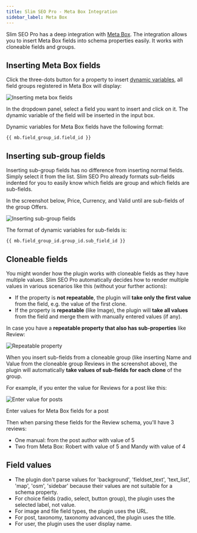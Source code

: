 ```yaml
---
title: Slim SEO Pro - Meta Box Integration
sidebar_label: Meta Box
---
```


Slim SEO Pro has a deep integration with [Meta Box](https://metabox.io). The integration allows you to insert Meta Box fields into schema properties easily. It works with cloneable fields and groups.

## Inserting Meta Box fields

Click the three-dots button for a property to insert [dynamic variables](/slim-seo-pro/schema/dynamic-variables/), all field groups registered in Meta Box will display:

![Inserting meta box fields](https://i.imgur.com/i6NepXU.png)

In the dropdown panel, select a field you want to insert and click on it. The dynamic variable of the field will be inserted in the input box.

Dynamic variables for Meta Box fields have the following format:

```
{{ mb.field_group_id.field_id }}
```

## Inserting sub-group fields

Inserting sub-group fields has no difference from inserting normal fields. Simply select it from the list. Slim SEO Pro already formats sub-fields indented for you to easily know which fields are group and which fields are sub-fields.

In the screenshot below, Price, Currency, and Valid until are sub-fields of the group Offers.

![Inserting sub-group fields](https://i.imgur.com/0dVI84m.png)

The format of dynamic variables for sub-fields is:

```
{{ mb.field_group_id.group_id.sub_field_id }}
```

## Cloneable fields

You might wonder how the plugin works with cloneable fields as they have multiple values. Slim SEO Pro automatically decides how to render multiple values in various scenarios like this (without your further actions):

- If the property is **not repeatable**, the plugin will **take only the first value** from the field, e.g. the value of the first clone.
- If the property is **repeatable** (like Image), the plugin will **take all values** from the field and merge them with manually entered values (if any).

In case you have a **repeatable property that also has sub-properties** like Review:

![Repeatable property](https://i.imgur.com/Tvbn8pw.png)

When you insert sub-fields from a cloneable group (like inserting Name and Value from the cloneable group Reviews in the screenshot above), the plugin will automatically **take values of sub-fields for each clone** of the group.

For example, if you enter the value for Reviews for a post like this:

![Enter value for posts](https://i.imgur.com/pIrrMAG.png)

Enter values for Meta Box fields for a post

Then when parsing these fields for the Review schema, you'll have 3 reviews:

- One manual: from the post author with value of 5
- Two from Meta Box: Robert with value of 5 and Mandy with value of 4

## Field values

- The plugin don't parse values for 'background', 'fieldset_text', 'text_list', 'map', 'osm', 'sidebar' because their values are not suitable for a schema property.
- For choice fields (radio, select, button group), the plugin uses the selected label, not value.
- For image and file field types, the plugin uses the URL.
- For post, taxonomy, taxonomy advanced, the plugin uses the title.
- For user, the plugin uses the user display name.
